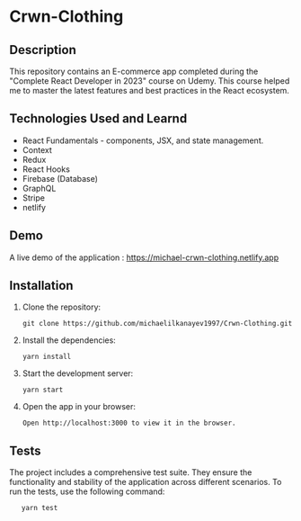 # Crwn-Clothing

## Description
This repository contains an E-commerce app completed during the "Complete React Developer in 2023" course on Udemy.
This course helped me to master the latest features and best practices in the React ecosystem.

## Technologies Used and Learnd

- React Fundamentals - components, JSX, and state management.
- Context
- Redux
- React Hooks
- Firebase (Database)
- GraphQL
- Stripe
- netlify

## Demo

A live demo of the application : https://michael-crwn-clothing.netlify.app

## Installation

1. Clone the repository:

       git clone https://github.com/michaelilkanayev1997/Crwn-Clothing.git
   
2. Install the dependencies:

       yarn install   

3. Start the development server:

       yarn start
  
4. Open the app in your browser:

       Open http://localhost:3000 to view it in the browser.
   
## Tests
The project includes a comprehensive test suite. They ensure the functionality and stability of the application across different scenarios. To run the tests, use the following command:

       yarn test   
   
